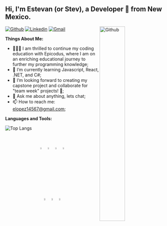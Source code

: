 
## Hi, I'm Estevan (or Stev), a Developer 🚀 from New Mexico.

<!-- Your badges
 website to generate badges: https://shields.io/
-->

[![Github](https://img.shields.io/badge/-Github-000?style=flat&logo=Github&logoColor=white)](https://github.com/Estelope)
[![Linkedin](https://img.shields.io/badge/-LinkedIn-blue?style=flat&logo=Linkedin&logoColor=white)](https://www.linkedin.com/in/estevan-lopez/)
[![Gmail](https://img.shields.io/badge/-Gmail-c14438?style=flat&logo=Gmail&logoColor=white)](mailto:elopez14567@gmail.com)
<img width="40%" align="right" alt="Github" src="https://media.giphy.com/media/ES4Vcv8zWfIt2/giphy.gif" />
&nbsp;

**Things About Me:** 


- 👨🏽‍💻 I am thrilled to continue my coding education with Epicodus, where I am on an enriching educational journey to further my programming knowledge; 
- 🌱 I’m currently learning Javascript, React, .NET, and C#; 
- 👯 I’m looking forward to creating my capstone project and collaborate for "team week" projects! 🤝;
- 💬 Ask me about anything, lets chat;
- 📫 How to reach me: elopez14567@gmail.com;

**Languages and Tools:** 
<!-- Your github readme stats
 use this api: https://github.com/anuraghazra/github-readme-stats
-->

![Top Langs]( https://github-readme-stats.vercel.app/api/top-langs/?username=Estelope&layout=compact)
<!--  <a href="https://github.com/Estelope/handle-path-oz">
    <img width="55%" align="right" alt="github stats" src="https://github-readme-stats.vercel.app/api?username=Estelope&show_icons=true&hide_border=true" />
  </a>
  -->
<br />
  <!--  logos: https://www.vectorlogo.zone or https://simpleicons.org/ 
  -->

<p align= "middle" >
  <code ><img width="4%" src="https://simpleicons.org/icons/dotnet.svg"></code>
  <code><img width="4%" src="https://simpleicons.org/icons/json.svg"></code>
  <code><img width="4%" src="https://simpleicons.org/icons/mysql.svg"></code>
  <code><img width="4%" src="https://simpleicons.org/icons/github.svg"></code>

  <br />
  <code><img width="4%" src="https://simpleicons.org/icons/javascript.svg"></code>
  <code><img width="4%" src="https://simpleicons.org/icons/git.svg"></code>
  <code><img width="4%" src="https://simpleicons.org/icons/csharp.svg"></code>
</p>



